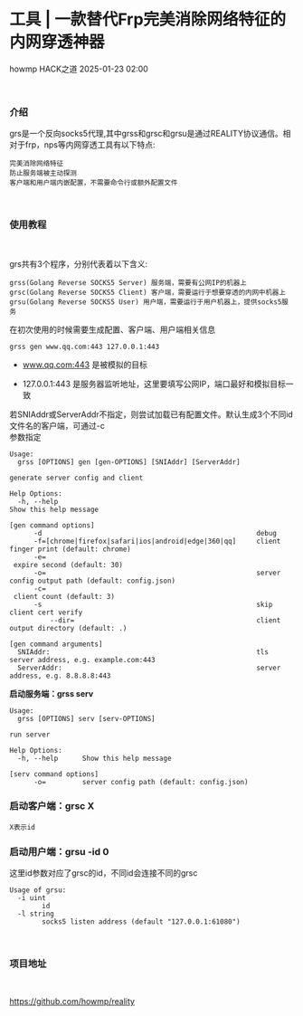 #  工具 | 一款替代Frp完美消除网络特征的内网穿透神器   
howmp  HACK之道   2025-01-23 02:00  
  
   
  
### 介绍  
  
grs是一个反向socks5代理,其中grss和grsc和grsu是通过REALITY协议通信。相对于frp，nps等内网穿透工具有以下特点:  
  
```
完美消除网络特征
防止服务端被主动探测
客户端和用户端内嵌配置，不需要命令行或额外配置文件
```  
  
  
   
  
### 使用教程  
  
  
   
  
grs共有3个程序，分别代表着以下含义:  
```
grss(Golang Reverse SOCKS5 Server) 服务端，需要有公网IP的机器上
grsc(Golang Reverse SOCKS5 Client) 客户端，需要运行于想要穿透的内网中机器上
grsu(Golang Reverse SOCKS5 User) 用户端，需要运行于用户机器上，提供socks5服务
```  
  
在初次使用的时候需要生成配置、客户端、用户端相关信息  
```
grss gen www.qq.com:443 127.0.0.1:443
```  
- www.qq.com:443 是被模拟的目标  
  
- 127.0.0.1:443 是服务器监听地址，这里要填写公网IP，端口最好和模拟目标一致  
  
若SNIAddr或ServerAddr不指定，则尝试加载已有配置文件。默认生成3个不同id文件名的客户端，可通过-c  
参数指定  
```
Usage:
  grss [OPTIONS] gen [gen-OPTIONS] [SNIAddr] [ServerAddr]

generate server config and client

Help Options:
  -h, --help                                                 Show this help message

[gen command options]
      -d                                                     debug
      -f=[chrome|firefox|safari|ios|android|edge|360|qq]     client finger print (default: chrome)
      -e=                                                    expire second (default: 30)
      -o=                                                    server config output path (default: config.json)
      -c=                                                    client count (default: 3)
      -s                                                     skip client cert verify
          --dir=                                             client output directory (default: .)

[gen command arguments]
  SNIAddr:                                                   tls server address, e.g. example.com:443
  ServerAddr:                                                server address, e.g. 8.8.8.8:443
```  
  
**启动服务端：grss serv**  
```
Usage:
  grss [OPTIONS] serv [serv-OPTIONS]

run server

Help Options:
  -h, --help      Show this help message

[serv command options]
      -o=         server config path (default: config.json)
```  
### 启动客户端：grsc X  
```
X表示id
```  
### 启动用户端：grsu -id 0     
  
这里id参数对应了grsc的id，不同id会连接不同的grsc  
```
Usage of grsu:
  -i uint
        id
  -l string
        socks5 listen address (default "127.0.0.1:61080")
```  
  
   
  
### 项目地址  
  
  
   
  
https://github.com/howmp/reality  
  
  
  
  
  
  
  
  
  
  
  
  
  
  
  
